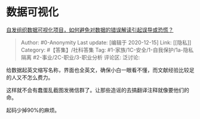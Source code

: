 # 数据可视化
[自发组织数据可视化项目，如何避免对数据的错误解读引起误导或恐慌？](https://www.zhihu.com/question/368430880/answer/989307346)

> Author: #0-Anonymity
> Last update: [编辑于 2020-12-15]
> Link: [[隐私]]
> Category: #【答集】/社科答集
> Tag: #1-家族/1C-安全/1-自我保护/1a-隐私隔离 #2-事业/2C-职业/3-职业分析
> 评论区:
> 泛讨论:

给数据起英文缩写名称，界面也全英文，确保小白一眼看不懂，而文献经验比较足的人又不怎么费力。

这样就不会有蠢蛋乱截图发微信群了。让那些造谣的去搞翻译注释就像要他们的命。

起码少掉90%的麻烦。
